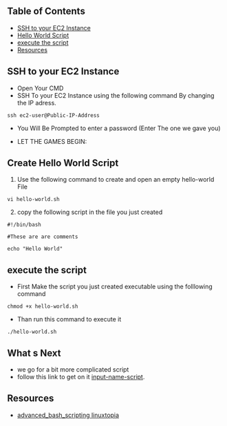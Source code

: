 
## Table of Contents
* [SSH to your EC2 Instance](#ssh-to-your-ec2-instance)
* [Hello World Script](#)
* [execute the script](#)
* [Resources](#)


## SSH to your EC2 Instance
- Open Your CMD
- SSH To your EC2 Instance using the following command By changing the IP adress.
```
ssh ec2-user@Public-IP-Address
```
- You Will Be Prompted to enter a password (Enter The one we gave you) 

- LET THE GAMES BEGIN:

## Create Hello World Script

1. Use the following command to create and open an empty hello-world File 


```
vi hello-world.sh
```


2. copy the following script in the file you just created

```
#!/bin/bash

#These are are comments

echo "Hello World"
```


## execute the script

- First Make the script you just created executable using the folllowing command

```
chmod +x hello-world.sh
```

- Than run this command to execute it

```
./hello-world.sh
```

## What s Next

- we go for a bit more complicated script 
- follow this link to get on it [input-name-script](https://github.com/Nhaila-Abdessamad/Linux-Training/blob/main/BASH%20Scripting/input-name-script.md).

## Resources

- [advanced_bash_scripting linuxtopia](https://www.linuxtopia.org/online_books/advanced_bash_scripting_guide/complexfunct.html)
